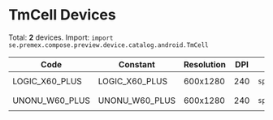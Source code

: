 # TmCell Devices

Total: **2** devices. Import: `import se.premex.compose.preview.device.catalog.android.TmCell`

| Code | Constant | Resolution | DPI | Compose Spec | Preview Usage |
|------|----------|------------|-----|-------------|---------------|
| LOGIC_X60_PLUS | LOGIC_X60_PLUS | 600x1280 | 240 | `spec:width=600px,height=1280px,dpi=240` | `@Preview(device = TmCell.LOGIC_X60_PLUS)` |
| UNONU_W60_PLUS | UNONU_W60_PLUS | 600x1280 | 240 | `spec:width=600px,height=1280px,dpi=240` | `@Preview(device = TmCell.UNONU_W60_PLUS)` |

<!-- Generated automatically. Do not edit manually. -->
